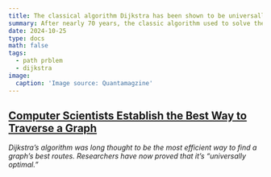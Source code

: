 ```yaml
---
title: The classical algorithm Dijkstra has been shown to be universally optimal
summary: After nearly 70 years, the classic algorithm used to solve the shortest path problem, Dijkstra, now has been proved to be universal optimality.
date: 2024-10-25
type: docs
math: false
tags:
  - path prblem
  - dijkstra
image:
  caption: 'Image source: Quantamagzine'
---
```

## [Computer Scientists Establish the Best Way to Traverse a Graph](https://www.quantamagazine.org/computer-scientists-establish-the-best-way-to-traverse-a-graph-20241025/) 


*Dijkstra’s algorithm was long thought to be the most efficient way to find a graph’s best routes. Researchers have now proved that it’s “universally optimal.”*


